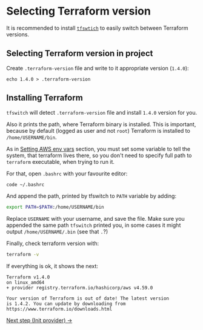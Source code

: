 # Selecting Terraform version

It is recommended to install [`tfswtich`](https://github.com/warrensbox/terraform-switcher/) to easily switch between Terraform versions.

## Selecting Terraform version in project

Create `.terraform-version` file and write to it appropriate version (`1.4.0`):

```
echo 1.4.0 > .terraform-version
```

## Installing Terraform

`tfswitch` will detect `.terraform-version` file and install `1.4.0` version for you.

Also it prints the path, where Terraform binary is installed.
This is important, because by default (logged as user and not `root`) Terraform is installed to `/home/USERNAME/bin`.

As in [Setting AWS env vars](./prerequisites.md#setting-aws-env-vars) section, you must set some variable to tell the system, that terraform lives there, so you don't need to specify full path to `terraform` executable, when trying to run it.

For that, open `.bashrc` with your favourite editor:

```bash
code ~/.bashrc
```

And append the path, printed by tfswitch to `PATH` variable by adding:

```bash
export PATH=$PATH:/home/USERNAME/bin
```

Replace `USERNAME` with your username, and save the file. Make sure you appended the same path `tfswitch` printed you, in some cases it might output `/home/USERNAME/.bin` (see that `.`?)

Finally, check terraform version with:

```bash
terraform -v
```

If everything is ok, it shows the next:

```
Terraform v1.4.0
on linux_amd64
+ provider registry.terraform.io/hashicorp/aws v4.59.0

Your version of Terraform is out of date! The latest version
is 1.4.2. You can update by downloading from https://www.terraform.io/downloads.html
```

[Next step (Init provider) →](./provider.md)

